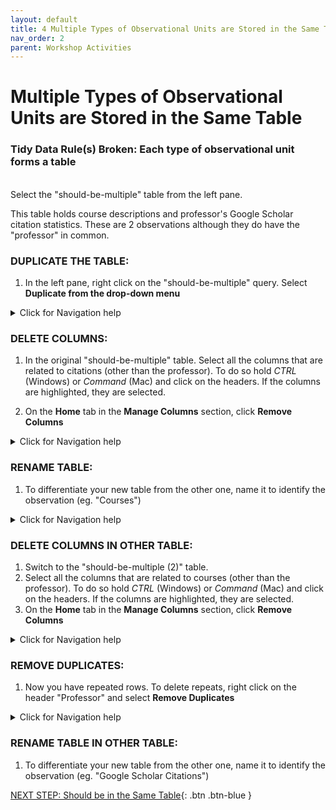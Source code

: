 ```yaml
---
layout: default
title: 4 Multiple Types of Observational Units are Stored in the Same Table
nav_order: 2
parent: Workshop Activities
---
```


# Multiple Types of Observational Units are Stored in the Same Table
### Tidy Data Rule(s) Broken: Each type of observational unit forms a table
<br>
Select the "should-be-multiple" table from the left pane.
<br>

This table holds course descriptions and professor's  Google Scholar citation statistics. These are 2 observations although they do have the "professor" in common.

### DUPLICATE THE TABLE:

1. In the left pane, right click on the "should-be-multiple" query. Select **Duplicate from the drop-down menu**

<details>
<summary>Click for Navigation help</summary>
<img src="images\should-be-multiple-duplicate.gif"> 
</details>

### DELETE COLUMNS:
1. In the original "should-be-multiple" table. Select all the columns that are related to citations (other than the professor). To do so hold *CTRL* (Windows) or *Command* (Mac) and click on the headers. If the columns are highlighted, they are selected.

2. On the **Home** tab in the **Manage Columns** section, click **Remove Columns**

<details>
<summary>Click for Navigation help</summary>
<img src="images\should-be-multiple-delete-citation.gif"> 
</details>

### RENAME TABLE:
1. To differentiate your new table from the other one, name it to identify the observation (eg. "Courses")

<details>
<summary>Click for Navigation help</summary>
<img src="images\should-be-multiple-rename-courses.gif"> 
</details>

### DELETE COLUMNS IN OTHER TABLE:

1. Switch to the "should-be-multiple (2)" table.
2.  Select all the columns that are related to courses (other than the professor). To do so hold *CTRL* (Windows) or *Command* (Mac) and click on the headers. If the columns are highlighted, they are selected.
3. On the **Home** tab in the **Manage Columns** section, click **Remove Columns**

<details>
<summary>Click for Navigation help</summary>
<img src="images\should-be-multiple-delete-courses.gif"> 
</details>

### REMOVE DUPLICATES:

1. Now you have repeated rows. To delete repeats, right click on the header "Professor" and select **Remove Duplicates**  

<details>
<summary>Click for Navigation help</summary>
<img src="images\should-be-multiple-delete-duplicates.gif"> 
</details>

### RENAME TABLE IN OTHER TABLE:
1. To differentiate your new table from the other one, name it to identify the observation (eg. "Google Scholar Citations")

[NEXT STEP: Should be in the Same Table](5-multiple-tables.md){: .btn .btn-blue }